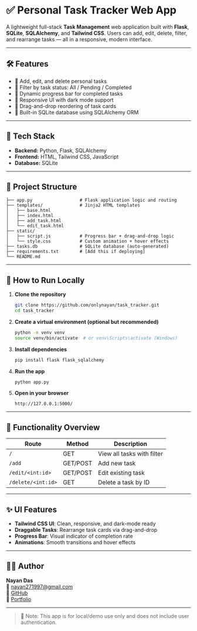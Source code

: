 # ✅ Personal Task Tracker Web App

A lightweight full-stack **Task Management** web application built with **Flask**, **SQLite**, **SQLAlchemy**, and **Tailwind CSS**. Users can add, edit, delete, filter, and rearrange tasks — all in a responsive, modern interface.

---

## 🛠 Features

- 🔹 Add, edit, and delete personal tasks
- 🔹 Filter by task status: All / Pending / Completed
- 🔹 Dynamic progress bar for completed tasks
- 🔹 Responsive UI with dark mode support
- 🔹 Drag-and-drop reordering of task cards
- 🔹 Built-in SQLite database using SQLAlchemy ORM

---

## 🧰 Tech Stack

- **Backend:** Python, Flask, SQLAlchemy
- **Frontend:** HTML, Tailwind CSS, JavaScript
- **Database:** SQLite

---

## 📁 Project Structure

```
├── app.py                  # Flask application logic and routing
├── templates/              # Jinja2 HTML templates
│   ├── base.html
│   ├── index.html
│   ├── add_task.html
│   └── edit_task.html
├── static/
│   ├── script.js           # Progress bar + drag-and-drop logic
│   └── style.css           # Custom animation + hover effects
├── tasks.db                # SQLite database (auto-generated)
├── requirements.txt        # [Add this if deploying]
└── README.md
```

---

## 🚀 How to Run Locally

1. **Clone the repository**  
   ```bash
   git clone https://github.com/onlynayan/task_tracker.git
   cd task_tracker
   ```

2. **Create a virtual environment (optional but recommended)**  
   ```bash
   python -m venv venv
   source venv/bin/activate  # or venv\Scripts\activate (Windows)
   ```

3. **Install dependencies**  
   ```bash
   pip install flask flask_sqlalchemy
   ```

4. **Run the app**  
   ```bash
   python app.py
   ```

5. **Open in your browser**  
   ```
   http://127.0.0.1:5000/
   ```

---

## 🔧 Functionality Overview

| Route             | Method | Description                     |
|------------------|--------|---------------------------------|
| `/`              | GET    | View all tasks with filter      |
| `/add`           | GET/POST | Add new task                    |
| `/edit/<int:id>` | GET/POST | Edit existing task              |
| `/delete/<int:id>` | GET    | Delete a task by ID             |

---

## ✨ UI Features

- **Tailwind CSS UI**: Clean, responsive, and dark-mode ready
- **Draggable Tasks**: Rearrange task cards via drag-and-drop
- **Progress Bar**: Visual indicator of completion rate
- **Animations**: Smooth transitions and hover effects

---

## 🧑‍💻 Author

**Nayan Das**  
📧 [nayan271997@gmail.com](mailto:nayan271997@gmail.com)  
🔗 [GitHub](https://github.com/onlynayan)  
🔗 [Portfolio](https://onlynayan.github.io/portfolio)

---

> 🔐 Note: This app is for local/demo use only and does not include user authentication.
